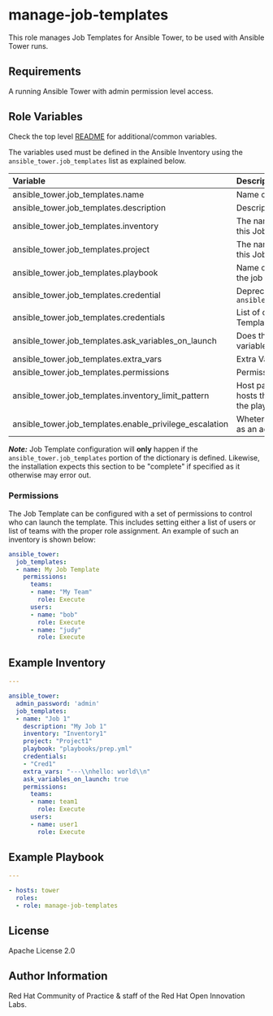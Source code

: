 manage-job-templates
====================

This role manages Job Templates for Ansible Tower, to be used with Ansible Tower runs.

## Requirements

A running Ansible Tower with admin permission level access.


## Role Variables

Check the top level [README](../README.md) for additional/common variables.

The variables used must be defined in the Ansible Inventory using the `ansible_tower.job_templates` list as explained below.

| Variable | Description | Required | Defaults |
|:---------|:------------|:---------|:---------|
|ansible_tower.job_templates.name|Name of the Job Template|yes||
|ansible_tower.job_templates.description|Description of the Job Template|no||
|ansible_tower.job_templates.inventory|The name of the inventory to be used with this Job Template|yes||
|ansible_tower.job_templates.project|The name of the project to be used with this Job Template|yes||
|ansible_tower.job_templates.playbook|Name of the playbook to be called when the job is launched|yes||
|ansible_tower.job_templates.credential|Deprecated, see `ansible_tower.job_templates.credentials`|no||
|ansible_tower.job_templates.credentials|List of credentials to be used with this Job Template|no||
|ansible_tower.job_templates.ask_variables_on_launch|Does this Job Template accept input variables at runtime|no|false|
|ansible_tower.job_templates.extra_vars|Extra Variables to be passed at runtime|no|nothing('')|
|ansible_tower.job_templates.permissions|Permissions to run the job (see below)|no||
|ansible_tower.job_templates.inventory_limit_pattern|Host pattern to further constrain the list of hosts that will be managed or affected by the playbook|no|nothing('')|
|ansible_tower.job_templates.enable_privilege_escalation|Wheter or not to run the related playbook as an administrator|no|false|


**_Note:_** Job Template configuration will **only** happen if the `ansible_tower.job_templates` portion of the dictionary is defined. Likewise, the installation expects this section to be "complete" if specified as it otherwise may error out.

### Permissions

The Job Template can be configured with a set of permissions to control who can launch the template. This includes setting either a list of users or list of teams with the proper role assignment. An example of such an inventory is shown below:

```yaml
ansible_tower:
  job_templates:
  - name: My Job Template
    permissions:
      teams:
      - name: "My Team"
        role: Execute
      users:
      - name: "bob"
        role: Execute
      - name: "judy"
        role: Execute
```

## Example Inventory

```yaml
---

ansible_tower:
  admin_password: 'admin'
  job_templates:
  - name: "Job 1"
    description: "My Job 1"
    inventory: "Inventory1"
    project: "Project1"
    playbook: "playbooks/prep.yml"
    credentials:
    - "Cred1"
    extra_vars: "---\\nhello: world\\n"
    ask_variables_on_launch: true
    permissions:
      teams:
      - name: team1
        role: Execute
      users:
      - name: user1
        role: Execute
```

## Example Playbook

```yaml
---

- hosts: tower
  roles:
  - role: manage-job-templates
```


License
-------

Apache License 2.0


Author Information
------------------

Red Hat Community of Practice & staff of the Red Hat Open Innovation Labs.
